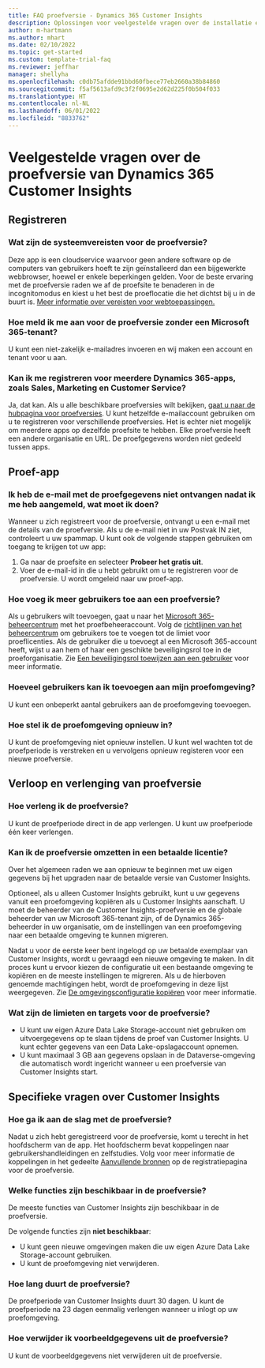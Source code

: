 ```yaml
---
title: FAQ proefversie - Dynamics 365 Customer Insights
description: Oplossingen voor veelgestelde vragen over de installatie en het beheer van de proefversie van Customer Insights. Meer informatie over het oplossen van platform- en app-specifieke problemen.
author: m-hartmann
ms.author: mhart
ms.date: 02/10/2022
ms.topic: get-started
ms.custom: template-trial-faq
ms.reviewer: jeffhar
manager: shellyha
ms.openlocfilehash: c0db75afdde91bbd60fbece77eb2660a38b84860
ms.sourcegitcommit: f5af5613afd9c3f2f0695e2d62d225f0b504f033
ms.translationtype: HT
ms.contentlocale: nl-NL
ms.lasthandoff: 06/01/2022
ms.locfileid: "8833762"
---
```

# <a name="dynamics-365-customer-insights-trial-faq"></a>Veelgestelde vragen over de proefversie van Dynamics 365 Customer Insights

## <a name="sign-up"></a>Registreren

### <a name="what-are-the-system-requirements-for-the-trial"></a>Wat zijn de systeemvereisten voor de proefversie?

Deze app is een cloudservice waarvoor geen andere software op de computers van gebruikers hoeft te zijn geïnstalleerd dan een bijgewerkte webbrowser, hoewel er enkele beperkingen gelden. Voor de beste ervaring met de proefversie raden we af de proefsite te benaderen in de incognitomodus en kiest u het best de proeflocatie die het dichtst bij u in de buurt is. [Meer informatie over vereisten voor webtoepassingen.](/power-platform/admin/web-application-requirements)

### <a name="how-do-i-sign-up-for-the-trial-without-a-microsoft-365-tenant"></a>Hoe meld ik me aan voor de proefversie zonder een Microsoft 365-tenant?

U kunt een niet-zakelijk e-mailadres invoeren en wij maken een account en tenant voor u aan.

### <a name="can-i-sign-up-for-multiple-dynamics-365-apps-such-as-sales-marketing-and-customer-service"></a>Kan ik me registreren voor meerdere Dynamics 365-apps, zoals Sales, Marketing en Customer Service?

Ja, dat kan. Als u alle beschikbare proefversies wilt bekijken, [gaat u naar de hubpagina voor proefversies](https://dynamics.microsoft.com/dynamics-365-free-trial). U kunt hetzelfde e-mailaccount gebruiken om u te registreren voor verschillende proefversies. Het is echter niet mogelijk om meerdere apps op dezelfde proefsite te hebben. Elke proefversie heeft een andere organisatie en URL. De proefgegevens worden niet gedeeld tussen apps.

## <a name="trial-app"></a>Proef-app

### <a name="i-didnt-receive-the-trial-details-email-after-signing-up-what-should-i-do"></a>Ik heb de e-mail met de proefgegevens niet ontvangen nadat ik me heb aangemeld, wat moet ik doen?

Wanneer u zich registreert voor de proefversie, ontvangt u een e-mail met de details van de proefversie. Als u de e-mail niet in uw Postvak IN ziet, controleert u uw spammap. U kunt ook de volgende stappen gebruiken om toegang te krijgen tot uw app:

1. Ga naar de proefsite en selecteer **Probeer het gratis uit**.
1. Voer de e-mail-id in die u hebt gebruikt om u te registreren voor de proefversie. U wordt omgeleid naar uw proef-app.

### <a name="how-do-i-add-more-users-to-a-trial"></a>Hoe voeg ik meer gebruikers toe aan een proefversie?

Als u gebruikers wilt toevoegen, gaat u naar het [Microsoft 365-beheercentrum](https://admin.microsoft.com) met het proefbeheeraccount. Volg de [richtlijnen van het beheercentrum](/microsoft-365/admin/add-users/add-users) om gebruikers toe te voegen tot de limiet voor proeflicenties. Als de gebruiker die u toevoegt al een Microsoft 365-account heeft, wijst u aan hem of haar een geschikte beveiligingsrol toe in de proeforganisatie. Zie [Een beveiligingsrol toewijzen aan een gebruiker](/power-platform/admin/create-users-assign-online-security-roles#assign-a-security-role-to-a-user) voor meer informatie.

### <a name="how-many-users-can-i-add-to-my-trial-environment"></a>Hoeveel gebruikers kan ik toevoegen aan mijn proefomgeving?

U kunt een onbeperkt aantal gebruikers aan de proefomgeving toevoegen.

### <a name="how-do-i-reset-the-trial-environment"></a>Hoe stel ik de proefomgeving opnieuw in?

U kunt de proefomgeving niet opnieuw instellen. U kunt wel wachten tot de proefperiode is verstreken en u vervolgens opnieuw registeren voor een nieuwe proefversie.

## <a name="trial-expiration-and-extension"></a>Verloop en verlenging van proefversie

### <a name="how-do-i-extend-the-trial"></a>Hoe verleng ik de proefversie?

U kunt de proefperiode direct in de app verlengen. U kunt uw proefperiode één keer verlengen.

### <a name="can-i-convert-the-trial-to-a-paid-license"></a>Kan ik de proefversie omzetten in een betaalde licentie?

Over het algemeen raden we aan opnieuw te beginnen met uw eigen gegevens bij het upgraden naar de betaalde versie van Customer Insights. 

Optioneel, als u alleen Customer Insights gebruikt, kunt u uw gegevens vanuit een proefomgeving kopiëren als u Customer Insights aanschaft. U moet de beheerder van de Customer Insights-proefversie en de globale beheerder van uw Microsoft 365-tenant zijn, of de Dynamics 365-beheerder in uw organisatie, om de instellingen van een proefomgeving naar een betaalde omgeving te kunnen migreren.

Nadat u voor de eerste keer bent ingelogd op uw betaalde exemplaar van Customer Insights, wordt u gevraagd een nieuwe omgeving te maken. In dit proces kunt u ervoor kiezen de configuratie uit een bestaande omgeving te kopiëren en de meeste instellingen te migreren. Als u de hierboven genoemde machtigingen hebt, wordt de proefomgeving in deze lijst weergegeven. Zie [De omgevingsconfiguratie kopiëren](create-environment.md#copy-the-environment-configuration) voor meer informatie.

### <a name="what-are-the-trial-limits-and-quotas"></a>Wat zijn de limieten en targets voor de proefversie?

- U kunt uw eigen Azure Data Lake Storage-account niet gebruiken om uitvoergegevens op te slaan tijdens de proef van Customer Insights. U kunt echter gegevens van een Data Lake-opslagaccount opnemen.
- U kunt maximaal 3 GB aan gegevens opslaan in de Dataverse-omgeving die automatisch wordt ingericht wanneer u een proefversie van Customer Insights start.

## <a name="customer-insights-specific-questions"></a>Specifieke vragen over Customer Insights

### <a name="how-do-i-start-using-the-trial"></a>Hoe ga ik aan de slag met de proefversie?

Nadat u zich hebt geregistreerd voor de proefversie, komt u terecht in het hoofdscherm van de app. Het hoofdscherm bevat koppelingen naar gebruikershandleidingen en zelfstudies. Volg voor meer informatie de koppelingen in het gedeelte [Aanvullende bronnen](trial-signup.md#additional-resources) op de registratiepagina voor de proefversie.

### <a name="what-features-are-available-in-the-trial"></a>Welke functies zijn beschikbaar in de proefversie?

De meeste functies van Customer Insights zijn beschikbaar in de proefversie.

De volgende functies zijn **niet beschikbaar**:

- U kunt geen nieuwe omgevingen maken die uw eigen Azure Data Lake Storage-account gebruiken.
- U kunt de proefomgeving niet verwijderen.

### <a name="how-long-does-the-trial-last"></a>Hoe lang duurt de proefversie?

De proefperiode van Customer Insights duurt 30 dagen. U kunt de proefperiode na 23 dagen eenmalig verlengen wanneer u inlogt op uw proefomgeving.

### <a name="how-do-i-remove-sample-data-from-the-trial"></a>Hoe verwijder ik voorbeeldgegevens uit de proefversie?

U kunt de voorbeeldgegevens niet verwijderen uit de proefversie.
